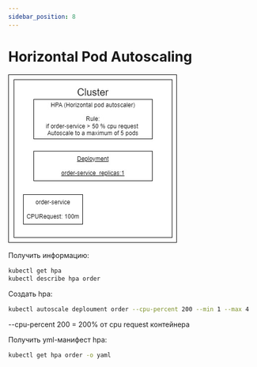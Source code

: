```yaml
---
sidebar_position: 8
---
```

# Horizontal Pod Autoscaling
![Requests](img/autoscaling.jpg)   

Получить информацию:
```bash
kubectl get hpa
kubectl describe hpa order
```

Создать hpa:
```bash
kubectl autoscale deploument order --cpu-percent 200 --min 1 --max 4
```
--cpu-percent 200 = 200% от cpu request контейнера 

Получить yml-манифест hpa:
```bash
kubectl get hpa order -o yaml
```
